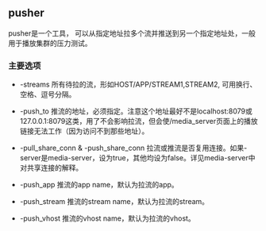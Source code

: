 ## pusher

pusher是一个工具， 可以从指定地址拉多个流并推送到另一个指定地址处，一般用于播放集群的压力测试。

### 主要选项

* -streams
所有待拉的流，形如HOST/APP/STREAM1,STREAM2, 可用换行、空格、逗号分隔。

* -push_to
推流的地址，必须指定。注意这个地址最好不是localhost:8079或127.0.0.1:8079这类，用了不会影响拉流，但会使/media_server页面上的播放链接无法工作（因为访问不到那些地址）。

* -pull_share_conn & -push_share_conn
拉流或推流是否复用连接。如果-server是media-server，设为true，其他均设为false。详见media-server中对共享连接的解释。

* -push_app
推流的app name，默认为拉流的app。

* -push_stream
推流的stream name，默认为拉流的stream。

* -push_vhost
推流的vhost name，默认为拉流的vhost。
